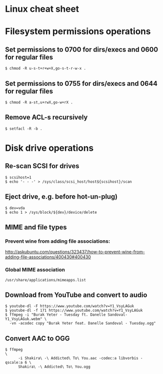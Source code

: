 # Linux cheat sheet

# Filesystem permissions operations

## Set permissions to 0700 for dirs/execs and 0600 for regular files

    $ chmod -R u-s-t+r+w+X,go-s-t-r-w-x .

## Set permissions to 0755 for dirs/execs and 0644 for regular files

    $ chmod -R a-st,u+rwX,go-w+rX .

## Remove ACL-s recursively

    $ setfacl -R -b .

# Disk drive operations

## Re-scan SCSI for drives

    $ scsihost=1
    $ echo '- - -' > /sys/class/scsi_host/host${scsihost}/scan

## Eject drive, e.g. before hot-un-plug)

    $ dev=vda
    $ echo 1 > /sys/block/${dev}/device/delete

## MIME and file types

### Prevent wine from adding file associations:

http://askubuntu.com/questions/323437/how-to-prevent-wine-from-adding-file-associations/400430#400430

### Global MIME association

```
/usr/share/applications/mimeapps.list
```

## Download from YouTube and convert to audio

```
$ youtube-dl -F https://www.youtube.com/watch?v=Y1_VsyLAGuk
$ youtube-dl -f 171 https://www.youtube.com/watch?v=Y1_VsyLAGuk
$ ffmpeg -i "Burak Yeter - Tuesday ft. Danelle Sandoval-Y1_VsyLAGuk.webm" \
  -vn -acodec copy "Burak Yeter feat. Danelle Sandoval - Tuesday.ogg"
```

## Convert AAC to OGG

```
$ ffmpeg                                                                  \
      -i Shakira\ -\ Addicted\ To\ You.aac -codec:a libvorbis -qscale:a 6 \
      Shakira\ -\ Addicted\ To\ You.ogg
```
